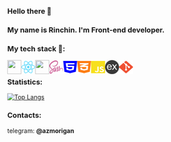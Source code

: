 ### Hello there :wave:
### My name is Rinchin. I'm Front-end developer.
### My tech stack :rocket::

<img align="left" height="32" width="32" src="https://cdn-images-1.medium.com/max/1024/1*4ijIrFh3li8BFHa7kJxITA.png" />
<img align="left" height="32" width="32" src="./img/react.svg" />
<img align="left" height="32" width="32" src="https://cdn-images-1.medium.com/max/2600/1*u4inayrTX3v3cNwtbZlFHg.png" />
<img align="left" height="32" width="32" src="./img/sass.svg" />
<img align="left" height="32" width="32" src="./img/html5.svg" />
<img align="left" height="32" width="32" src="./img/css3.svg" />
<img align="left" height="32" width="32" src="./img/js.svg" />
<img align="left" height="32" width="32" src="./img/express.png" />
<img align="left" height="32" width="32" src="./img/git.svg" />


<br />

### Statistics:
[![Top Langs](https://github-readme-stats.vercel.app/api/top-langs/?username=azmorigan&langs_count=8&layout=compact)](https://github.com/azmorigan)

### Contacts:
telegram: **@azmorigan**
